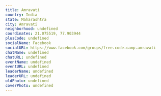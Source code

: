 ```yaml
---
title: Amravati
country: India
state: Maharashtra
city: Amravati
neighborhood: undefined
coordinates: 21.075519, 77.903944
plusCode: undefined
socialName: Facebook
socialURL: https://www.facebook.com/groups/free.code.camp.amravati
chatName: undefined
chatURL: undefined
eventName: undefined
eventURL: undefined
leaderName: undefined
leaderURL: undefined
oldPhoto: undefined
coverPhoto: undefined
---
```

